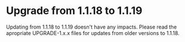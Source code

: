 # Upgrade from 1.1.18 to 1.1.19

Updating from 1.1.18 to 1.1.19 doesn't have any impacts. Please read the apropriate UPGRADE-1.x.x files for updates from older versions to 1.1.18.